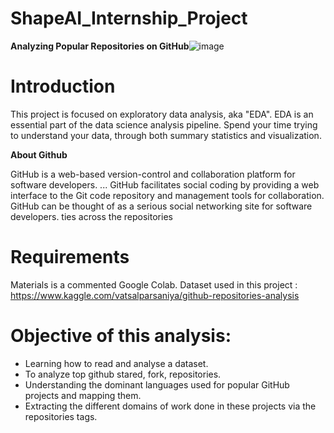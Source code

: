 # ShapeAI_Internship_Project
**Analyzing Popular Repositories on GitHub**![image](https://user-images.githubusercontent.com/84913669/133402479-11e35f33-d29a-4337-a774-0f1873e48f12.png)
# **Introduction**
This project is focused on exploratory data analysis, aka "EDA". EDA is an essential part of the data science analysis pipeline.
Spend your time trying to understand your data, through both summary statistics and visualization.

**About Github**

GitHub is a web-based version-control and collaboration platform for software developers. ... GitHub facilitates social coding by providing a web interface to the Git code repository and management tools for collaboration. GitHub can be thought of as a serious social networking site for software developers.
ties across the repositories

# **Requirements**
Materials is a commented Google Colab.
Dataset used in this project : https://www.kaggle.com/vatsalparsaniya/github-repositories-analysis

# **Objective of this analysis:**

  - Learning how to read and analyse a dataset.
  - To analyze top github stared, fork, repositories.
  - Understanding the dominant languages used for popular GitHub projects and mapping them.
  - Extracting the different domains of work done in these projects via the repositories tags.

